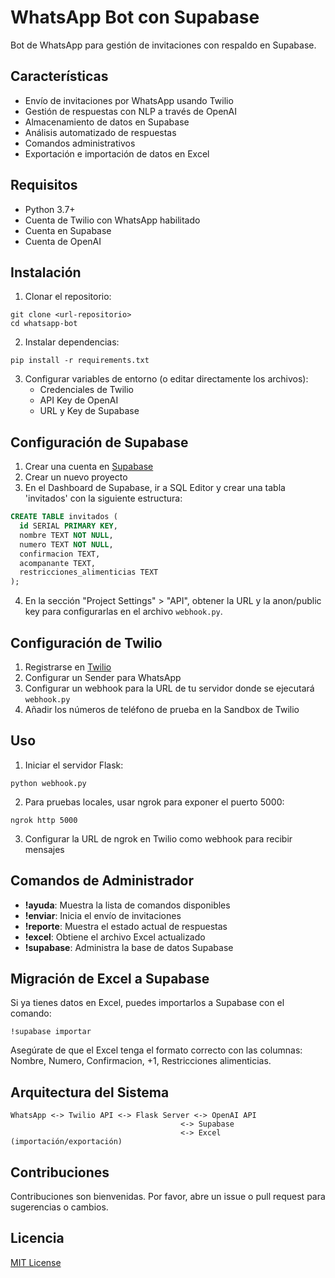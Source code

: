 # WhatsApp Bot con Supabase

Bot de WhatsApp para gestión de invitaciones con respaldo en Supabase.

## Características

- Envío de invitaciones por WhatsApp usando Twilio
- Gestión de respuestas con NLP a través de OpenAI
- Almacenamiento de datos en Supabase
- Análisis automatizado de respuestas
- Comandos administrativos
- Exportación e importación de datos en Excel

## Requisitos

- Python 3.7+
- Cuenta de Twilio con WhatsApp habilitado
- Cuenta en Supabase
- Cuenta de OpenAI

## Instalación

1. Clonar el repositorio:
```
git clone <url-repositorio>
cd whatsapp-bot
```

2. Instalar dependencias:
```
pip install -r requirements.txt
```

3. Configurar variables de entorno (o editar directamente los archivos):
   - Credenciales de Twilio
   - API Key de OpenAI
   - URL y Key de Supabase

## Configuración de Supabase

1. Crear una cuenta en [Supabase](https://supabase.com/)
2. Crear un nuevo proyecto
3. En el Dashboard de Supabase, ir a SQL Editor y crear una tabla 'invitados' con la siguiente estructura:

```sql
CREATE TABLE invitados (
  id SERIAL PRIMARY KEY,
  nombre TEXT NOT NULL,
  numero TEXT NOT NULL,
  confirmacion TEXT,
  acompanante TEXT,
  restricciones_alimenticias TEXT
);
```

4. En la sección "Project Settings" > "API", obtener la URL y la anon/public key para configurarlas en el archivo `webhook.py`.

## Configuración de Twilio

1. Registrarse en [Twilio](https://www.twilio.com/)
2. Configurar un Sender para WhatsApp
3. Configurar un webhook para la URL de tu servidor donde se ejecutará `webhook.py`
4. Añadir los números de teléfono de prueba en la Sandbox de Twilio

## Uso

1. Iniciar el servidor Flask:
```
python webhook.py
```

2. Para pruebas locales, usar ngrok para exponer el puerto 5000:
```
ngrok http 5000
```

3. Configurar la URL de ngrok en Twilio como webhook para recibir mensajes

## Comandos de Administrador

- **!ayuda**: Muestra la lista de comandos disponibles
- **!enviar**: Inicia el envío de invitaciones
- **!reporte**: Muestra el estado actual de respuestas
- **!excel**: Obtiene el archivo Excel actualizado
- **!supabase**: Administra la base de datos Supabase

## Migración de Excel a Supabase

Si ya tienes datos en Excel, puedes importarlos a Supabase con el comando:

```
!supabase importar
```

Asegúrate de que el Excel tenga el formato correcto con las columnas: Nombre, Numero, Confirmacion, +1, Restricciones alimenticias.

## Arquitectura del Sistema

```
WhatsApp <-> Twilio API <-> Flask Server <-> OpenAI API
                                      <-> Supabase
                                      <-> Excel (importación/exportación)
```

## Contribuciones

Contribuciones son bienvenidas. Por favor, abre un issue o pull request para sugerencias o cambios.

## Licencia

[MIT License](LICENSE) 